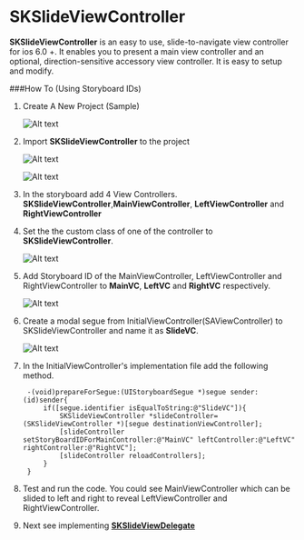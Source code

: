 SKSlideViewController
=========

**SKSlideViewController** is an easy to use, slide-to-navigate view controller for ios 6.0 +. It enables you to present a main view controller and an optional, direction-sensitive accessory view controller. It is easy to setup and modify.


###How To (Using Storyboard IDs)

1. Create A New Project (Sample)

	![Alt text](/HTStoryBoardIDSCR/sc1.jpg?raw=true)

2. Import **SKSlideViewController** to the project

	![Alt text](/HTStoryBoardIDSCR/sc2.png?raw=true)
	
	![Alt text](/HTStoryBoardIDSCR/sc3.jpg?raw=true)

3. In the storyboard add 4 View Controllers.
**SKSlideViewController**,**MainViewController**, **LeftViewController** and **RightViewController**

4. Set the the custom class of one of the controller to **SKSlideViewController**.

	![Alt text](/HTStoryBoardIDSCR/sc4.jpg?raw=true)

5. Add Storyboard ID of the MainViewController, LeftViewController and RightViewController to **MainVC**, **LeftVC** and **RightVC** respectively.
	
	![Alt text](/HTStoryBoardIDSCR/sc5.jpg?raw=true)

6. Create a modal segue from InitialViewController(SAViewController) to SKSlideViewController and name it as **SlideVC**.
	
	![Alt text](/HTStoryBoardIDSCR/sc6.jpg?raw=true)

7. In the InitialViewController's implementation file add the following method.

		-(void)prepareForSegue:(UIStoryboardSegue *)segue sender:(id)sender{
		    if([segue.identifier isEqualToString:@"SlideVC"]){
		        SKSlideViewController *slideController=(SKSlideViewController *)[segue destinationViewController];
		        [slideController setStoryBoardIDForMainController:@"MainVC" leftController:@"LeftVC" rightController:@"RightVC"];
		        [slideController reloadControllers];
		    }
		}

8. Test and run the code. You could see MainViewController which can be slided to left and right to reveal LeftViewController and RightViewController.

9. Next see implementing **[SKSlideViewDelegate](HTSKSlideViewDelegate.md)**
